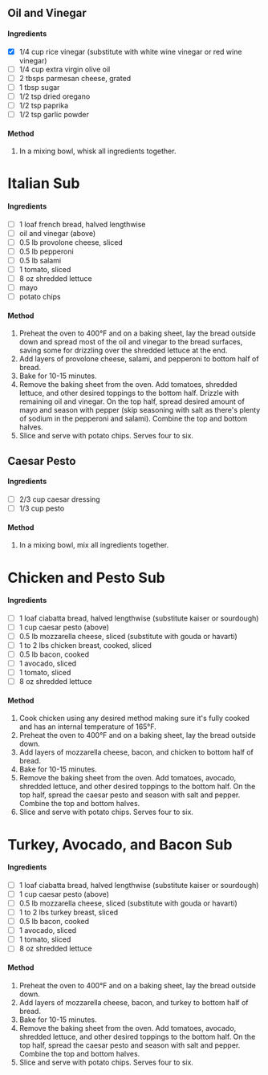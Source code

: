 <!-- TAG: lunch -->
<!-- TAG: dinner -->
<!-- TAG: sandwich -->
<!-- TAG: meat -->

## Oil and Vinegar

#### Ingredients

- [x] 1/4 cup rice vinegar (substitute with white wine vinegar or red wine vinegar)
- [ ] 1/4 cup extra virgin olive oil
- [ ] 2 tbsps parmesan cheese, grated
- [ ] 1 tbsp sugar
- [ ] 1/2 tsp dried oregano
- [ ] 1/2 tsp paprika
- [ ] 1/2 tsp garlic powder

#### Method

1. In a mixing bowl, whisk all ingredients together.

<!-- TAG: pork -->

# Italian Sub

#### Ingredients

- [ ] 1 loaf french bread, halved lengthwise
- [ ] oil and vinegar (above)
- [ ] 0.5 lb provolone cheese, sliced
- [ ] 0.5 lb pepperoni
- [ ] 0.5 lb salami
- [ ] 1 tomato, sliced
- [ ] 8 oz shredded lettuce
- [ ] mayo
- [ ] potato chips

#### Method

1. Preheat the oven to 400°F and on a baking sheet, lay the bread outside down and spread most of the oil and vinegar to the bread surfaces, saving some for drizzling over the shredded lettuce at the end.
2. Add layers of provolone cheese, salami, and pepperoni to bottom half of bread.
3. Bake for 10-15 minutes.
4. Remove the baking sheet from the oven. Add tomatoes, shredded lettuce, and other desired toppings to the bottom half. Drizzle with remaining oil and vinegar. On the top half, spread desired amount of mayo and season with pepper (skip seasoning with salt as there's plenty of sodium in the pepperoni and salami). Combine the top and bottom halves.
5. Slice and serve with potato chips. Serves four to six.

## Caesar Pesto

#### Ingredients

- [ ] 2/3 cup caesar dressing
- [ ] 1/3 cup pesto

#### Method

1. In a mixing bowl, mix all ingredients together.

<!-- TAG: chicken -->
<!-- TAG: pork -->

# Chicken and Pesto Sub

#### Ingredients

- [ ] 1 loaf ciabatta bread, halved lengthwise (substitute kaiser or sourdough)
- [ ] 1 cup caesar pesto (above)
- [ ] 0.5 lb mozzarella cheese, sliced (substitute with gouda or havarti)
- [ ] 1 to 2 lbs chicken breast, cooked, sliced
- [ ] 0.5 lb bacon, cooked
- [ ] 1 avocado, sliced
- [ ] 1 tomato, sliced
- [ ] 8 oz shredded lettuce

#### Method

1. Cook chicken using any desired method making sure it's fully cooked and has an internal temperature of 165°F.
2. Preheat the oven to 400°F and on a baking sheet, lay the bread outside down.
3. Add layers of mozzarella cheese, bacon, and chicken to bottom half of bread.
4. Bake for 10-15 minutes.
5. Remove the baking sheet from the oven. Add tomatoes, avocado, shredded lettuce, and other desired toppings to the bottom half. On the top half, spread the caesar pesto and season with salt and pepper. Combine the top and bottom halves.
6. Slice and serve with potato chips. Serves four to six.

<!-- TAG: turkey -->
<!-- TAG: pork -->

# Turkey, Avocado, and Bacon Sub

#### Ingredients

- [ ] 1 loaf ciabatta bread, halved lengthwise (substitute kaiser or sourdough)
- [ ] 1 cup caesar pesto (above)
- [ ] 0.5 lb mozzarella cheese, sliced (substitute with gouda or havarti)
- [ ] 1 to 2 lbs turkey breast, sliced
- [ ] 0.5 lb bacon, cooked
- [ ] 1 avocado, sliced
- [ ] 1 tomato, sliced
- [ ] 8 oz shredded lettuce

#### Method

1. Preheat the oven to 400°F and on a baking sheet, lay the bread outside down.
2. Add layers of mozzarella cheese, bacon, and turkey to bottom half of bread.
3. Bake for 10-15 minutes.
4. Remove the baking sheet from the oven. Add tomatoes, avocado, shredded lettuce, and other desired toppings to the bottom half. On the top half, spread the caesar pesto and season with salt and pepper. Combine the top and bottom halves.
5. Slice and serve with potato chips. Serves four to six.
